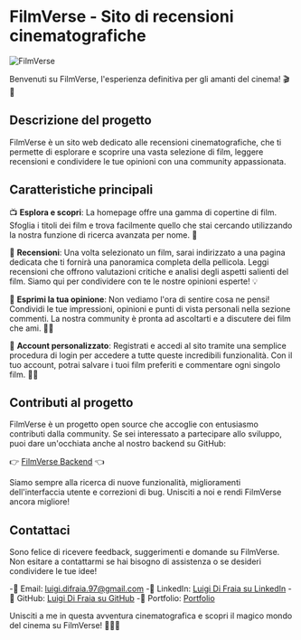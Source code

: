 # FilmVerse - Sito di recensioni cinematografiche

![FilmVerse](https://github.com/Luigi160397/CAPSTONE-FRONTEND/assets/123403688/96558805-9f0f-4127-8d58-346035369192)

Benvenuti su FilmVerse, l'esperienza definitiva per gli amanti del cinema! 🎬🍿

## Descrizione del progetto

FilmVerse è un sito web dedicato alle recensioni cinematografiche, che ti permette di esplorare e scoprire una vasta selezione di film, leggere recensioni e condividere le tue opinioni con una community appassionata.

## Caratteristiche principali

📺 **Esplora e scopri**: La homepage offre una gamma di copertine di film. Sfoglia i titoli dei film e trova facilmente quello che stai cercando utilizzando la nostra funzione di ricerca avanzata per nome. 🔎

📝 **Recensioni**: Una volta selezionato un film, sarai indirizzato a una pagina dedicata che ti fornirà una panoramica completa della pellicola. Leggi recensioni che offrono valutazioni critiche e analisi degli aspetti salienti del film. Siamo qui per condividere con te le nostre opinioni esperte! 💡

💬 **Esprimi la tua opinione**: Non vediamo l'ora di sentire cosa ne pensi! Condividi le tue impressioni, opinioni e punti di vista personali nella sezione commenti. La nostra community è pronta ad ascoltarti e a discutere dei film che ami. 💬✨

📌 **Account personalizzato**: Registrati e accedi al sito tramite una semplice procedura di login per accedere a tutte queste incredibili funzionalità. Con il tuo account, potrai salvare i tuoi film preferiti e commentare ogni singolo film. 📝💾

## Contributi al progetto

FilmVerse è un progetto open source che accoglie con entusiasmo contributi dalla community. Se sei interessato a partecipare allo sviluppo, puoi dare un'occhiata anche al nostro backend su GitHub:

👉 [FilmVerse Backend](https://github.com/Luigi160397/CAPSTONE-BACKEND) 👈

Siamo sempre alla ricerca di nuove funzionalità, miglioramenti dell'interfaccia utente e correzioni di bug. Unisciti a noi e rendi FilmVerse ancora migliore!

## Contattaci

Sono felice di ricevere feedback, suggerimenti e domande su FilmVerse. Non esitare a contattarmi se hai bisogno di assistenza o se desideri condividere le tue idee!

-📧 Email: luigi.difraia.97@gmail.com
-👥 LinkedIn: [Luigi Di Fraia su LinkedIn](https://www.linkedin.com/in/luigi-di-fraia-full-stack-developer/)
-🐙 GitHub: [Luigi Di Fraia su GitHub](https://github.com/Luigi160397)
-📒 Portfolio: [Portfolio](https://portfolio-luigi-di-fraia.vercel.app/)

Unisciti a me in questa avventura cinematografica e scopri il magico mondo del cinema su FilmVerse! 🌟🎥✨
